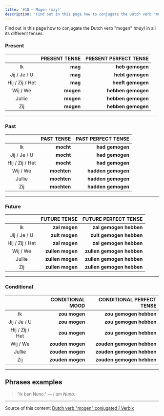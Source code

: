 ```yaml
---
title: '#18 — Mogen (may)'
description: 'Find out in this page how to conjugate the Dutch verb "mogen" (may) in all its different tenses.'
---
```


Find out in this page how to conjugate the Dutch verb "mogen" _(may)_ in all its different tenses.

### Present

|                 | PRESENT TENSE |            PRESENT PERFECT TENSE |
| :-------------: | ------------: | -------------------------------: |
|       Ik        |       **mag** |    **heb gemogen** |
|  Jij / Je / U   |       **mag** |   **hebt gemogen** |
| Hij / Zij / Het |       **mag** |  **heeft gemogen** |
|    Wij / We     |     **mogen** | **hebben gemogen** |
|     Jullie      |     **mogen** | **hebben gemogen** |
|       Zij       |     **mogen** | **hebben gemogen** |

---

### Past

|                 |  PAST TENSE |               PAST PERFECT TENSE |
| :-------------: | ----------: | -------------------------------: |
|       Ik        |   **mocht** |    **had gemogen** |
|  Jij / Je / U   |   **mocht** |    **had gemogen** |
| Hij / Zij / Het |   **mocht** |    **had gemogen** |
|    Wij / We     | **mochten** | **hadden gemogen** |
|     Jullie      | **mochten** | **hadden gemogen** |
|       Zij       | **mochten** | **hadden gemogen** |

---

### Future

|                 |     FUTURE TENSE |                    FUTURE PERFECT TENSE |
| :-------------: | ---------------: | --------------------------------------: |
|       Ik        |    **zal mogen** |    **zal gemogen hebben** |
|  Jij / Je / U   |   **zult mogen** |   **zult gemogen hebben** |
| Hij / Zij / Het |    **zal mogen** |    **zal gemogen hebben** |
|    Wij / We     | **zullen mogen** | **zullen gemogen hebben** |
|     Jullie      | **zullen mogen** | **zullen gemogen hebben** |
|       Zij       | **zullen mogen** | **zullen gemogen hebben** |

---

### Conditional

|                 | CONDITIONAL MOOD |               CONDITIONAL PERFECT TENSE |
| :-------------: | ---------------: | --------------------------------------: |
|       Ik        |    **zou mogen** |    **zou gemogen hebben** |
|  Jij / Je / U   |    **zou mogen** |    **zou gemogen hebben** |
| Hij / Zij / Het |    **zou mogen** |    **zou gemogen hebben** |
|    Wij / We     | **zouden mogen** | **zouden gemogen hebben** |
|     Jullie      | **zouden mogen** | **zouden gemogen hebben** |
|       Zij       | **zouden mogen** | **zouden gemogen hebben** |

---

## Phrases examples

> "Ik ben Nuno."
> _— I am Nuno._

---

Source of this content: [Dutch verb "mogen" conjugated | Verbix](https://verbix.com/webverbix/go.php?T1=mogen&D1=24&H1=124)
